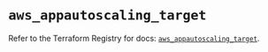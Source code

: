 # `aws_appautoscaling_target`

Refer to the Terraform Registry for docs: [`aws_appautoscaling_target`](https://registry.terraform.io/providers/hashicorp/aws/5.86.0/docs/resources/appautoscaling_target).
